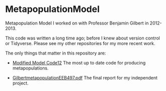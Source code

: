 # MetapopulationModel
 Metapopulation Model I worked on with Professor Benjamin Gilbert in 2012-2013.

 This code was written a long time ago; before I knew about version control or Tidyverse. Please see my other repositories for my more recent work. 

 The only things that matter in this repository are:

 - [Modified Model Code12](Metapopulation%20R%20Code/Modified%20Model%20Code12.r) The most up to date code for producing metapopulations.

- [GilbertmetapopulationEEB497.pdf](Metapopulation%20R%20Code/GilbertmetapopulationEEB497.pdf) The final report for my independent project.

